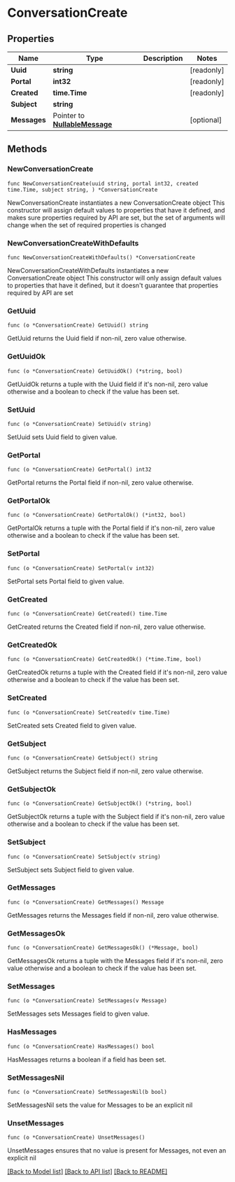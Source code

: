 # ConversationCreate

## Properties

Name | Type | Description | Notes
------------ | ------------- | ------------- | -------------
**Uuid** | **string** |  | [readonly] 
**Portal** | **int32** |  | [readonly] 
**Created** | **time.Time** |  | [readonly] 
**Subject** | **string** |  | 
**Messages** | Pointer to [**NullableMessage**](Message.md) |  | [optional] 

## Methods

### NewConversationCreate

`func NewConversationCreate(uuid string, portal int32, created time.Time, subject string, ) *ConversationCreate`

NewConversationCreate instantiates a new ConversationCreate object
This constructor will assign default values to properties that have it defined,
and makes sure properties required by API are set, but the set of arguments
will change when the set of required properties is changed

### NewConversationCreateWithDefaults

`func NewConversationCreateWithDefaults() *ConversationCreate`

NewConversationCreateWithDefaults instantiates a new ConversationCreate object
This constructor will only assign default values to properties that have it defined,
but it doesn't guarantee that properties required by API are set

### GetUuid

`func (o *ConversationCreate) GetUuid() string`

GetUuid returns the Uuid field if non-nil, zero value otherwise.

### GetUuidOk

`func (o *ConversationCreate) GetUuidOk() (*string, bool)`

GetUuidOk returns a tuple with the Uuid field if it's non-nil, zero value otherwise
and a boolean to check if the value has been set.

### SetUuid

`func (o *ConversationCreate) SetUuid(v string)`

SetUuid sets Uuid field to given value.


### GetPortal

`func (o *ConversationCreate) GetPortal() int32`

GetPortal returns the Portal field if non-nil, zero value otherwise.

### GetPortalOk

`func (o *ConversationCreate) GetPortalOk() (*int32, bool)`

GetPortalOk returns a tuple with the Portal field if it's non-nil, zero value otherwise
and a boolean to check if the value has been set.

### SetPortal

`func (o *ConversationCreate) SetPortal(v int32)`

SetPortal sets Portal field to given value.


### GetCreated

`func (o *ConversationCreate) GetCreated() time.Time`

GetCreated returns the Created field if non-nil, zero value otherwise.

### GetCreatedOk

`func (o *ConversationCreate) GetCreatedOk() (*time.Time, bool)`

GetCreatedOk returns a tuple with the Created field if it's non-nil, zero value otherwise
and a boolean to check if the value has been set.

### SetCreated

`func (o *ConversationCreate) SetCreated(v time.Time)`

SetCreated sets Created field to given value.


### GetSubject

`func (o *ConversationCreate) GetSubject() string`

GetSubject returns the Subject field if non-nil, zero value otherwise.

### GetSubjectOk

`func (o *ConversationCreate) GetSubjectOk() (*string, bool)`

GetSubjectOk returns a tuple with the Subject field if it's non-nil, zero value otherwise
and a boolean to check if the value has been set.

### SetSubject

`func (o *ConversationCreate) SetSubject(v string)`

SetSubject sets Subject field to given value.


### GetMessages

`func (o *ConversationCreate) GetMessages() Message`

GetMessages returns the Messages field if non-nil, zero value otherwise.

### GetMessagesOk

`func (o *ConversationCreate) GetMessagesOk() (*Message, bool)`

GetMessagesOk returns a tuple with the Messages field if it's non-nil, zero value otherwise
and a boolean to check if the value has been set.

### SetMessages

`func (o *ConversationCreate) SetMessages(v Message)`

SetMessages sets Messages field to given value.

### HasMessages

`func (o *ConversationCreate) HasMessages() bool`

HasMessages returns a boolean if a field has been set.

### SetMessagesNil

`func (o *ConversationCreate) SetMessagesNil(b bool)`

 SetMessagesNil sets the value for Messages to be an explicit nil

### UnsetMessages
`func (o *ConversationCreate) UnsetMessages()`

UnsetMessages ensures that no value is present for Messages, not even an explicit nil

[[Back to Model list]](../README.md#documentation-for-models) [[Back to API list]](../README.md#documentation-for-api-endpoints) [[Back to README]](../README.md)


